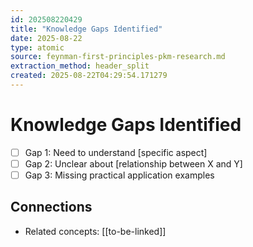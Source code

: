 ```yaml
---
id: 202508220429
title: "Knowledge Gaps Identified"
date: 2025-08-22
type: atomic
source: feynman-first-principles-pkm-research.md
extraction_method: header_split
created: 2025-08-22T04:29:54.171279
---
```


# Knowledge Gaps Identified

- [ ] Gap 1: Need to understand [specific aspect]
- [ ] Gap 2: Unclear about [relationship between X and Y]
- [ ] Gap 3: Missing practical application examples

## Connections
- Related concepts: [[to-be-linked]]
